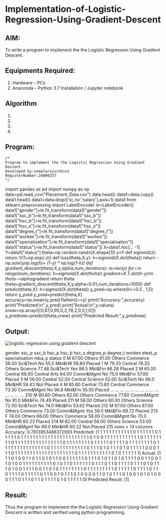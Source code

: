 # Implementation-of-Logistic-Regression-Using-Gradient-Descent

## AIM:
To write a program to implement the the Logistic Regression Using Gradient Descent.

## Equipments Required:
1. Hardware – PCs
2. Anaconda – Python 3.7 Installation / Jupyter notebook

## Algorithm
1. 
2. 
3. 
4. 

## Program:
```
/*
Program to implement the the Logistic Regression Using Gradient Descent.
Developed by:somalarajurohini 
RegisterNumber:24000337
*/
```
import pandas as pd
import numpy as np
data=pd.read_csv("Placement_Data.csv")
data.head()
data1=data.copy()
data1.head()
data1=data.drop(['sl_no','salary'],axis=1)
data1
from sklearn.preprocessing import LabelEncoder
le=LabelEncoder()
data1["gender"]=le.fit_transform(data1["gender"])
data1["ssc_b"]=le.fit_transform(data1["ssc_b"])
data1["hsc_b"]=le.fit_transform(data1["hsc_b"])
data1["hsc_s"]=le.fit_transform(data1["hsc_s"])
data1["degree_t"]=le.fit_transform(data1["degree_t"])
data1["workex"]=le.fit_transform(data1["workex"])
data1["specialisation"]=le.fit_transform(data1["specialisation"])
data1["status"]=le.fit_transform(data1["status"])
X=data1.iloc[:,: -1]
Y=data1["status"]
theta=np.random.randn(X.shape[1])
y=Y
def sigmoid(z):
    return 1/(1+np.exp(-z))
def loss(theta,X,y):
    h=sigmoid(X.dot(theta)) 
    return -np.sum(y*np.log(h)+ (1-y) * np.log(1-h))
def gradient_descent(theta,X,y,alpha,num_iterations):
    m=len(y)
    for i in range(num_iterations):
        h=sigmoid(X.dot(theta))
        gradient=X.T.dot(h-y)/m
        theta-=alpha*gradient
    return theta
theta=gradient_descent(theta,X,y,alpha=0.01,num_iterations=1000)
def predict(theta,X):
    h=sigmoid(X.dot(theta))
    y_pred=np.where(h>=0.5 , 1,0)
    return y_pred
y_pred=predict(theta,X)
accuracy=np.mean(y_pred.flatten()==y)
print("Accuracy:",accuracy)
print("Predicted:\n",y_pred)
print("Actual:\n",y.values)
xnew=np.array([[0,87,0,95,0,2,78,2,0,0,1,0]])
y_prednew=predict(theta,xnew)
print("Predicted Result:",y_prednew)
## Output:
![logistic regression using gradient descent](sam.png)

gender	ssc_p	ssc_b	hsc_p	hsc_b	hsc_s	degree_p	degree_t	workex	etest_p	specialisation	mba_p	status
0	M	67.00	Others	91.00	Others	Commerce	58.00	Sci&Tech	No	55.0	Mkt&HR	58.80	Placed
1	M	79.33	Central	78.33	Others	Science	77.48	Sci&Tech	Yes	86.5	Mkt&Fin	66.28	Placed
2	M	65.00	Central	68.00	Central	Arts	64.00	Comm&Mgmt	No	75.0	Mkt&Fin	57.80	Placed
3	M	56.00	Central	52.00	Central	Science	52.00	Sci&Tech	No	66.0	Mkt&HR	59.43	Not Placed
4	M	85.80	Central	73.60	Central	Commerce	73.30	Comm&Mgmt	No	96.8	Mkt&Fin	55.50	Placed
...	...	...	...	...	...	...	...	...	...	...	...	...	...
210	M	80.60	Others	82.00	Others	Commerce	77.60	Comm&Mgmt	No	91.0	Mkt&Fin	74.49	Placed
211	M	58.00	Others	60.00	Others	Science	72.00	Sci&Tech	No	74.0	Mkt&Fin	53.62	Placed
212	M	67.00	Others	67.00	Others	Commerce	73.00	Comm&Mgmt	Yes	59.0	Mkt&Fin	69.72	Placed
213	F	74.00	Others	66.00	Others	Commerce	58.00	Comm&Mgmt	No	70.0	Mkt&HR	60.23	Placed
214	M	62.00	Central	58.00	Others	Science	53.00	Comm&Mgmt	No	89.0	Mkt&HR	60.22	Not Placed
215 rows × 13 columns
Accuracy: 0.7813953488372093
Predicted:
 [1 1 1 1 1 1 1 1 1 1 1 1 0 1 1 1 1 1 1 0 1 1 1 1 1 0 1 1 1 1 1 1 1 1 1 1 1
 1 1 1 1 1 1 1 1 1 1 1 1 0 1 0 0 1 1 1 1 1 1 1 1 1 1 1 1 0 1 1 1 1 1 1 1 1
 0 1 1 1 1 1 1 1 1 1 1 1 1 1 1 1 1 0 1 1 1 1 1 1 1 1 0 1 1 1 1 1 0 1 1 1 1
 0 1 1 1 1 1 1 1 1 0 1 1 1 1 1 1 1 1 1 1 1 1 1 1 1 0 1 1 1 1 1 1 1 1 1 1 1
 1 0 1 1 1 0 1 0 1 1 1 0 1 0 1 1 1 1 1 0 0 0 1 1 1 0 1 1 1 1 1 1 1 1 1 1 1
 1 1 1 1 1 1 1 1 1 0 1 1 1 1 1 1 1 1 1 1 1 0 1 0 1 1 1 1 1 1]
Actual:
 [1 1 1 0 1 0 0 1 1 0 1 1 0 1 0 1 1 0 0 1 1 1 1 1 1 0 1 1 1 0 1 0 1 1 0 1 0
 1 1 1 1 0 0 1 1 0 0 1 1 0 1 0 0 1 1 1 1 1 1 1 1 1 1 0 1 0 1 1 0 1 1 1 1 1
 1 0 1 1 1 0 1 1 0 1 1 1 1 0 1 1 1 0 1 0 1 1 1 0 1 0 0 1 1 1 1 0 0 1 1 0 1
 0 1 1 1 1 1 1 1 1 0 1 1 1 1 1 1 1 1 1 0 1 1 1 1 1 0 1 1 1 1 0 1 1 0 1 1 1
 1 0 1 1 1 1 1 0 1 1 0 0 1 0 1 1 1 0 1 0 0 0 0 1 1 0 1 0 1 1 1 0 1 0 0 1 0
 1 0 1 0 0 0 1 1 1 0 1 1 1 0 1 1 0 1 1 1 1 0 1 0 1 1 1 1 1 0]
Predicted Result: [1]





## Result:
Thus the program to implement the the Logistic Regression Using Gradient Descent is written and verified using python programming.

